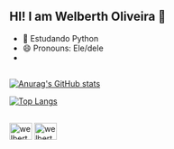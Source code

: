 ## HI! I am Welberth Oliveira 👋

- 🌱 Estudando Python
- 😄 Pronouns: Ele/dele
- 
##

[![Anurag's GitHub stats](https://github-readme-stats.vercel.app/api?username=welberth77&show_icons=true&theme=holi)](https://github.com/welberth77/github-readme-stats) 

[![Top Langs](https://github-readme-stats.vercel.app/api/top-langs/?username=welberth77&theme=holi)](https://github.com/welberth77/github-readme-stats)


##

<div>
  <img align="center" alt="welberth77-Py" height="30" width="40" src="https://cdn.jsdelivr.net/gh/devicons/devicon/icons/python/python-original.svg" />
  <img align="center" alt="welberth77-C" height="30" width="40" src="https://cdn.jsdelivr.net/gh/devicons/devicon/icons/c/c-original.svg" />          
</div>
